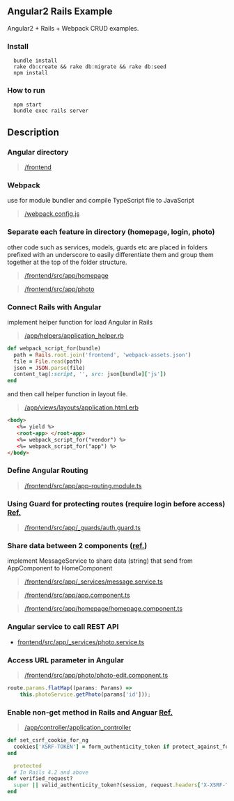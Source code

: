 ## Angular2 Rails Example

Angular2 + Rails + Webpack CRUD examples.

### Install
```
  bundle install
  rake db:create && rake db:migrate && rake db:seed
  npm install
```

### How to run
```
  npm start
  bundle exec rails server
```


## Description 

### Angular directory
>[/frontend](https://github.com/jiradeto/AngularOnRails/tree/master/frontend)


### Webpack  
use for module bundler and compile TypeScript file to JavaScript
>[/webpack.config.js](https://github.com/jiradeto/AngularOnRails/blob/master/webpack.config.js)



### Separate each feature in directory (homepage, login, photo)
other code such as services, models, guards etc are placed in folders prefixed with an underscore to easily differentiate them and group them together at the top of the folder structure.
>[/frontend/src/app/homepage](https://github.com/jiradeto/AngularOnRails/tree/master/frontend/src/app/homepage) 

>[/frontend/src/app/photo](https://github.com/jiradeto/AngularOnRails/tree/master/frontend/src/app/photo)


### Connect Rails with Angular
implement helper function for load Angular in Rails
>[/app/helpers/application_helper.rb](https://github.com/jiradeto/AngularOnRails/blob/master/app/helpers/application_helper.rb)
```ruby
def webpack_script_for(bundle)
  path = Rails.root.join('frontend', 'webpack-assets.json')
  file = File.read(path)
  json = JSON.parse(file)
  content_tag(:script, '', src: json[bundle]['js'])
end
 ```

and then call helper function in layout file.
>[/app/views/layouts/application.html.erb](https://github.com/jiradeto/AngularOnRails/blob/master/app/views/layouts/application.html.erb)
 ```html
 <body>
    <%= yield %>
    <root-app> </root-app>
    <%= webpack_script_for("vendor") %>
    <%= webpack_script_for("app") %>
</body>
  ```


### Define Angular Routing
>[/frontend/src/app/app-routing.module.ts](https://github.com/jiradeto/AngularOnRails/blob/master/frontend/src/app/app-routing.module.ts)

### Using Guard for protecting routes (require login before access) [Ref.](https://blog.thoughtram.io/angular/2016/07/18/guards-in-angular-2.html)
>[/frontend/src/app/_guards/auth.guard.ts](https://github.com/jiradeto/AngularOnRails/blob/master/frontend/src/app/_guards/auth.guard.ts)


### Share data between 2 components ([ref.](http://jasonwatmore.com/post/2016/12/01/angular-2-communicating-between-components-with-observable-subject))
implement MessageService to share data (string) that send from AppComponent to HomeComponent
>[/frontend/src/app/_services/message.service.ts](https://github.com/jiradeto/AngularOnRails/blob/master/frontend/src/app/_services/message.service.ts)

>[/frontend/src/app/app.component.ts](https://github.com/jiradeto/AngularOnRails/blob/master/frontend/src/app/app.component.ts)

>[/frontend/src/app/homepage/homepage.component.ts](https://github.com/jiradeto/AngularOnRails/blob/master/frontend/src/app/homepage/homepage.component.ts)




### Angular service to call REST API 
- [frontend/src/app/_services/photo.service.ts](https://github.com/jiradeto/AngularOnRails/blob/master/frontend/src/app/_services/photo.service.ts)



### Access URL parameter in Angular
>[/frontend/src/app/photo/photo-edit.component.ts](https://github.com/jiradeto/AngularOnRails/blob/master/frontend/src/app/photo/photo-edit.component.ts)
```javascript
route.params.flatMap((params: Params) => 
    this.photoService.getPhoto(params['id']));
```



### Enable non-get method in Rails and Anguar [Ref.](http://stackoverflow.com/questions/14734243/rails-csrf-protection-angular-js-protect-from-forgery-makes-me-to-log-out-on)
> [/app/controller/application_controller](https://github.com/jiradeto/AngularOnRails/blob/master/app/controller/application_controller.rb)
```ruby
def set_csrf_cookie_for_ng
  cookies['XSRF-TOKEN'] = form_authenticity_token if protect_against_forgery?
end

  protected
  # In Rails 4.2 and above
def verified_request?
  super || valid_authenticity_token?(session, request.headers['X-XSRF-TOKEN'])
end

```
